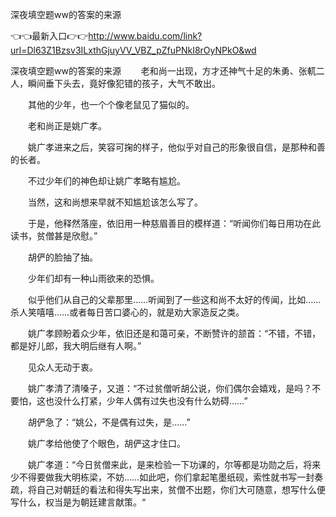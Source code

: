 深夜填空题ww的答案的来源


👈👈最新入口👉👉http://www.baidu.com/link?url=Dl63Z1Bzsv3ILxthGjuyVV_VBZ_pZfuPNkI8rOyNPkO&wd

深夜填空题ww的答案的来源
　　老和尚一出现，方才还神气十足的朱勇、张軏二人，瞬间垂下头去，竟好像犯错的孩子，大气不敢出。

　　其他的少年，也一个个像老鼠见了猫似的。

　　老和尚正是姚广孝。

　　姚广孝进来之后，笑容可掬的样子，他似乎对自己的形象很自信，是那种和善的长者。

　　不过少年们的神色却让姚广孝略有尴尬。

　　当然，这和尚想来早就不知尴尬该怎么写了。

　　于是，他释然落座，依旧用一种慈眉善目的模样道：“听闻你们每日用功在此读书，贫僧甚是欣慰。”

　　胡俨的脸抽了抽。

　　少年们却有一种山雨欲来的恐惧。

　　似乎他们从自己的父辈那里……听闻到了一些这和尚不太好的传闻，比如……杀人笑嘻嘻……或者每日苦口婆心的，就是劝大家造反之类。

　　姚广孝顾盼着众少年，依旧还是和蔼可亲，不断赞许的颔首：“不错，不错，都是好儿郎，我大明后继有人啊。”

　　见众人无动于衷。

　　姚广孝清了清嗓子，又道：“不过贫僧听胡公说，你们偶尔会嬉戏，是吗？不要怕，这也没什么打紧，少年人偶有过失也没有什么妨碍……”

　　胡俨急了：“姚公，不是偶有过失，是……”

　　姚广孝给他使了个眼色，胡俨这才住口。

　　姚广孝道：“今日贫僧来此，是来检验一下功课的，尔等都是功勋之后，将来少不得要做我大明栋梁，不妨……如此吧，你们拿起笔墨纸砚，索性就书写一封奏疏，将自己对朝廷的看法和得失写出来，贫僧不出题，你们大可随意，想写什么便写什么，权当是为朝廷建言献策。“

